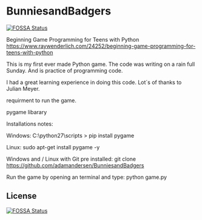# BunniesandBadgers
[![FOSSA Status](https://app.fossa.com/api/projects/git%2Bgithub.com%2Fadamandersen%2FBunniesandBadgers.svg?type=shield)](https://app.fossa.com/projects/git%2Bgithub.com%2Fadamandersen%2FBunniesandBadgers?ref=badge_shield)

Beginning Game Programming for Teens with Python  https://www.raywenderlich.com/24252/beginning-game-programming-for-teens-with-python

This is my first ever made Python game. The code was writing on a rain full Sunday.
And is practice of programming code.

I had a great learning experience in doing this code.
Lot´s of thanks to Julian Meyer.

requirment to run the game.

pygame libarary

Installations notes:

Windows:
C:\python27\scripts > pip install pygame

Linux:
sudo apt-get install pygame -y

Windows and / Linux with Git pre installed:
git clone https://github.com/adamandersen/BunniesandBadgers

Run the game by opening an terminal and type:
python game.py


## License
[![FOSSA Status](https://app.fossa.com/api/projects/git%2Bgithub.com%2Fadamandersen%2FBunniesandBadgers.svg?type=large)](https://app.fossa.com/projects/git%2Bgithub.com%2Fadamandersen%2FBunniesandBadgers?ref=badge_large)